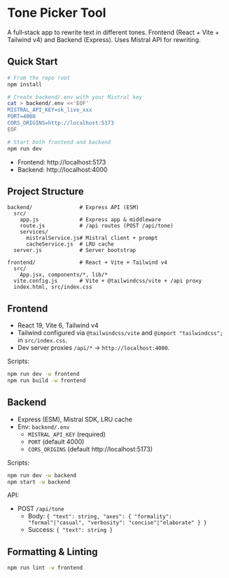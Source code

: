 # Tone Picker Tool

A full‑stack app to rewrite text in different tones. Frontend (React + Vite + Tailwind v4) and Backend (Express). Uses Mistral API for rewriting.

## Quick Start
```bash
# From the repo root
npm install

# Create backend/.env with your Mistral key
cat > backend/.env <<'EOF'
MISTRAL_API_KEY=sk_live_xxx
PORT=4000
CORS_ORIGINS=http://localhost:5173
EOF

# Start both frontend and backend
npm run dev
```
- Frontend: http://localhost:5173
- Backend:  http://localhost:4000

## Project Structure
```
backend/               # Express API (ESM)
  src/
    app.js             # Express app & middleware
    route.js           # /api routes (POST /api/tone)
    services/
      mistralService.js# Mistral client + prompt
      cacheService.js  # LRU cache
  server.js            # Server bootstrap

frontend/              # React + Vite + Tailwind v4
  src/
    App.jsx, components/*, lib/*
  vite.config.js       # Vite + @tailwindcss/vite + /api proxy
  index.html, src/index.css
```

## Frontend
- React 19, Vite 6, Tailwind v4
- Tailwind configured via `@tailwindcss/vite` and `@import "tailwindcss";` in `src/index.css`.
- Dev server proxies `/api/*` → `http://localhost:4000`.

Scripts:
```bash
npm run dev -w frontend
npm run build -w frontend
```

## Backend
- Express (ESM), Mistral SDK, LRU cache
- Env: `backend/.env`
  - `MISTRAL_API_KEY` (required)
  - `PORT` (default 4000)
  - `CORS_ORIGINS` (default http://localhost:5173)

Scripts:
```bash
npm run dev -w backend
npm start -w backend
```

API:
- POST `/api/tone`
  - Body: `{ "text": string, "axes": { "formality": "formal"|"casual", "verbosity": "concise"|"elaborate" } }`
  - Success: `{ "text": string }`

## Formatting & Linting
```bash
npm run lint -w frontend
```
